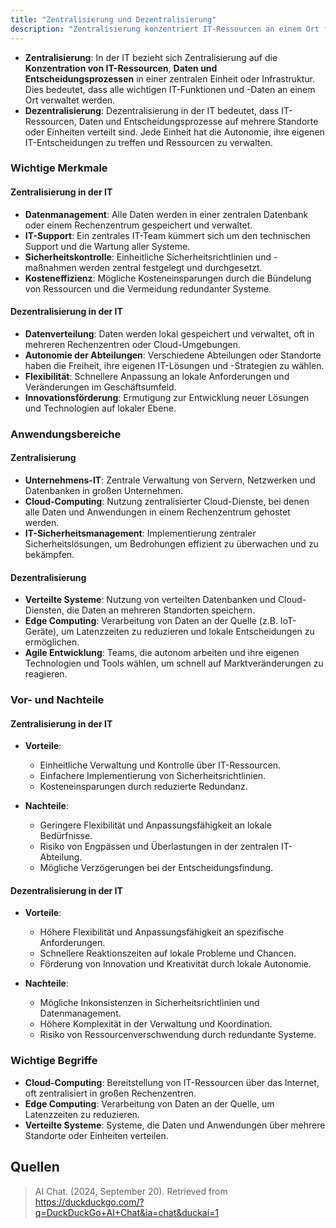 ```yaml
---
title: "Zentralisierung und Dezentralisierung"
description: "Zentralisierung konzentriert IT-Ressourcen an einem Ort für einheitliche Verwaltung, während Dezentralisierung Autonomie und Flexibilität fördert. Beide Ansätze haben Vor- und Nachteile in Sicherheit, Kosten und Innovation."
---
```


- **Zentralisierung**: In der IT bezieht sich Zentralisierung auf die **Konzentration von IT-Ressourcen**, **Daten und Entscheidungsprozessen** in einer zentralen Einheit oder Infrastruktur. Dies bedeutet, dass alle wichtigen IT-Funktionen und -Daten an einem Ort verwaltet werden.
- **Dezentralisierung**: Dezentralisierung in der IT bedeutet, dass IT-Ressourcen, Daten und Entscheidungsprozesse auf mehrere Standorte oder Einheiten verteilt sind. Jede Einheit hat die Autonomie, ihre eigenen IT-Entscheidungen zu treffen und Ressourcen zu verwalten.

### Wichtige Merkmale

#### Zentralisierung in der IT
- **Datenmanagement**: Alle Daten werden in einer zentralen Datenbank oder einem Rechenzentrum gespeichert und verwaltet.
- **IT-Support**: Ein zentrales IT-Team kümmert sich um den technischen Support und die Wartung aller Systeme.
- **Sicherheitskontrolle**: Einheitliche Sicherheitsrichtlinien und -maßnahmen werden zentral festgelegt und durchgesetzt.
- **Kosteneffizienz**: Mögliche Kosteneinsparungen durch die Bündelung von Ressourcen und die Vermeidung redundanter Systeme.

#### Dezentralisierung in der IT
- **Datenverteilung**: Daten werden lokal gespeichert und verwaltet, oft in mehreren Rechenzentren oder Cloud-Umgebungen.
- **Autonomie der Abteilungen**: Verschiedene Abteilungen oder Standorte haben die Freiheit, ihre eigenen IT-Lösungen und -Strategien zu wählen.
- **Flexibilität**: Schnellere Anpassung an lokale Anforderungen und Veränderungen im Geschäftsumfeld.
- **Innovationsförderung**: Ermutigung zur Entwicklung neuer Lösungen und Technologien auf lokaler Ebene.

### Anwendungsbereiche

#### Zentralisierung
- **Unternehmens-IT**: Zentrale Verwaltung von Servern, Netzwerken und Datenbanken in großen Unternehmen.
- **Cloud-Computing**: Nutzung zentralisierter Cloud-Dienste, bei denen alle Daten und Anwendungen in einem Rechenzentrum gehostet werden.
- **IT-Sicherheitsmanagement**: Implementierung zentraler Sicherheitslösungen, um Bedrohungen effizient zu überwachen und zu bekämpfen.

#### Dezentralisierung
- **Verteilte Systeme**: Nutzung von verteilten Datenbanken und Cloud-Diensten, die Daten an mehreren Standorten speichern.
- **Edge Computing**: Verarbeitung von Daten an der Quelle (z.B. IoT-Geräte), um Latenzzeiten zu reduzieren und lokale Entscheidungen zu ermöglichen.
- **Agile Entwicklung**: Teams, die autonom arbeiten und ihre eigenen Technologien und Tools wählen, um schnell auf Marktveränderungen zu reagieren.

### Vor- und Nachteile

#### Zentralisierung in der IT
- **Vorteile**:
  - Einheitliche Verwaltung und Kontrolle über IT-Ressourcen.
  - Einfachere Implementierung von Sicherheitsrichtlinien.
  - Kosteneinsparungen durch reduzierte Redundanz.

- **Nachteile**:
  - Geringere Flexibilität und Anpassungsfähigkeit an lokale Bedürfnisse.
  - Risiko von Engpässen und Überlastungen in der zentralen IT-Abteilung.
  - Mögliche Verzögerungen bei der Entscheidungsfindung.

#### Dezentralisierung in der IT
- **Vorteile**:
  - Höhere Flexibilität und Anpassungsfähigkeit an spezifische Anforderungen.
  - Schnellere Reaktionszeiten auf lokale Probleme und Chancen.
  - Förderung von Innovation und Kreativität durch lokale Autonomie.

- **Nachteile**:
  - Mögliche Inkonsistenzen in Sicherheitsrichtlinien und Datenmanagement.
  - Höhere Komplexität in der Verwaltung und Koordination.
  - Risiko von Ressourcenverschwendung durch redundante Systeme.

### Wichtige Begriffe
- **Cloud-Computing**: Bereitstellung von IT-Ressourcen über das Internet, oft zentralisiert in großen Rechenzentren.
- **Edge Computing**: Verarbeitung von Daten an der Quelle, um Latenzzeiten zu reduzieren.
- **Verteilte Systeme**: Systeme, die Daten und Anwendungen über mehrere Standorte oder Einheiten verteilen.

## Quellen
> AI Chat. (2024, September 20). Retrieved from https://duckduckgo.com/?q=DuckDuckGo+AI+Chat&ia=chat&duckai=1